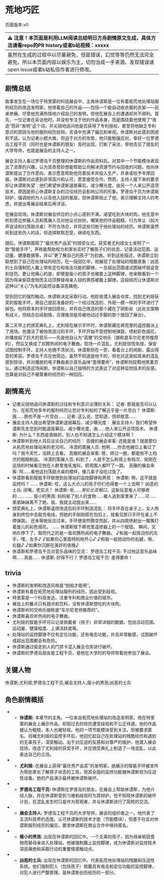 # 荒地巧匠
页面版本:v0
 

| :warning: 注意！本页面是利用LLM阅读总结明日方舟剧情原文生成，具体方法请看repo的PR history或者b站视频：xxxxx           |
|:----------------------------|
| 虽然在生成的过程中以尽量避免，但是错误，幻觉等等仍然无法完全避免。所以本页面内容以娱乐为主，切勿当成一手来源。发现错误请open issue或者b站私信作者进行修改。|



## 剧情总结
故事发生在一场位于特里蒙的科技展会中。主角休谟斯是一位有着拓荒地处理站服刑经历的改造发明家，他带着自己的作品——包括一个能自动收衣服的衣架——前来参展。尽管他充满热情地介绍自己的发明，但他在展会上的遭遇却并不顺利。首先，一位记者在采访他时，并没有专注于他的作品本身，而是围绕着他使用了“改造”而非“发明”这个词，并尖锐地追问他是否获得了专利授权，甚至将他缺乏专利意识的原因与他的服刑经历挂钩，言语中充满了偏见和审视。休谟斯对此感到困惑和不适，认为记者小题大做，但迫于对方的攻势，他只能勉强应对。幸好一位罗德岛工程干员（同时也是休谟斯的朋友）及时出现，打断了采访，带他去见了朋友的大学导师，也就是展会的主持人之一。

展会主持人看过罗德岛干员整理的休谟斯的作品资料后，对其中一个节能模块表现出了浓厚的兴趣，认为其奇思妙想能帮助公司解决资源节约与回收的问题。他向休谟斯提出了合作意向，表示愿意帮助他完善技术并投入生产，并承诺给予丰厚回报。休谟斯对此感到非常高兴和认可，愿意接受合作。然而，主持人接下来的要求却让休谟斯失望：他们希望休谟斯退居幕后，减少曝光度，由另一个人来公开这项技术，原因是担心休谟斯复杂的过往经历会影响公司的形象。罗德岛干员为休谟斯辩护，强调他的为人以及他入狱的冤屈，但休谟斯阻止了他，表示理解主持人的考虑，并提出等展会结束后再详谈。

在展会现场，休谟斯对展会供应的小点心感到不满，渴望吃到大块的肉。他无意中听到旁边参展人员和策展人员对他议论纷纷，嘲笑他的作品粗糙、行为举止（如大声说话和扫荡甜点桌）不符合场合，并将这些归咎于他处理站的经历。休谟斯虽然听到这些伤人的话，但选择默默忍受，继续吃东西。

随后，休谟斯围观了“最优秀产品奖”的颁奖仪式。获奖者尤利娅女士发明了一款“智能手环”，声称能帮助校方和家长实时了解孩子们的状态，记录活动范围、运动量、健康数据等，并以“更了解自己的孩子”为初衷。听到这些描述，休谟斯立刻联想到了自己在处理站的经历。在一段回忆中，他展现了处理站的残酷景象：凶恶的士兵强制犯人戴上带有定位和电击功能的脚镣，一旦超出范围或试图破坏就会受到惩罚。更让他痛心的是，即使是瘦小的孩子也被套上这种脚镣，他亲眼看到一个因为母亲偷窃食物而主动顶罪替母亲入狱的男孩被戴上脚镣。这段经历让休谟斯对这种以“关心”为名的监控设备深恶痛绝。

受到回忆的强烈触动，休谟斯决定采取行动。他趁夜潜入展会仓库，找到尤利娅获奖的智能手环，用自己提前准备好的一个经过改造的、外观一模一样的手环进行了掉包。他将原本的手环放回原处，并将自己改造的那个藏在了阴影处（此处文案略有歧义，但结合后续剧情，合理推测是将被他动过手脚的那个放回了展台）。

第二天早上的颁奖典礼上，尤利娅在展示手环时，休谟斯藏在裤兜里的遥控器派上了用场。他激活了被他改造过的手环，手环开始不受控制地弹跳、喷射彩色烟花，并播放起了巨大的音乐——先是他自认为“高雅”的交响乐（据称是车尔尼老师推荐的），然后又换成了欢腾热闹的电子舞曲。现场一片混乱，尤利娅惊慌失措，保安试图控制手环，主持人也搞不清状况。休谟斯则在一旁，看着台上的闹剧，露出得意的笑容。罗德岛干员在他旁边，虽然不知道是他干的，但也对这突如其来的混乱感到惊讶，并对播放的电子舞曲表示音乐品味“差得要命”，休谟斯则狡黠地笑着否认。通过制造这场闹剧，休谟斯以自己独特的方式表达了对这种监控技术的反感，也算是对自己不被尊重的经历的一种回应。
## 剧情高光
*   记者尖锐地追问休谟斯的过往和专利意识淡薄的关系：
    记者: 那我是否可以认为，在拓荒地多年的服刑经历让您对专利权的了解近乎是一片空白？
    休谟斯: 我......倒也不是一片空白......
    记者: 这么说，您知道，但却故意......
*   展会主持人提出希望休谟斯退居幕后，减少曝光度：
    展会主持人: 我们希望休谟斯先生您到时能退居幕后，减少曝光度，由......他人来公开这项技术。
    休谟斯: 为什么？东西是我做的，别人也不知道怎么介绍这个模块啊？
*   休谟斯听到他人背后议论自己的经历：
    高傲的展会来客: 还能是谁？就是那位从拓荒地处理站来的老兄呗。
    冷漠的策展人员: 他啊......你去他展位上看过了吗？我今天忙，没顾上去看。
    高傲的展会来客: 嗯，转过一圈，都是些不上档次的粗糙制品。
    冷漠的策展人员: 料到了，人就不怎么称得上有档次，刚刚在巡场的时候看见他在人群里鬼吼鬼叫，把周围人都吓了一跳。
    高傲的展会来客: 呵......看他这扫荡甜点桌的模样，像几辈子没吃过饭了。
*   休谟斯看到智能手环联想到处理站的监控脚镣和男孩：
    休谟斯: 啊，这不就是监控吗？
    ......
    休谟斯: 哎，这么大点儿的孩子你们也得套一个上去啊？
    凶恶的士兵: 闭嘴，老实点！
    休谟斯: 呃......*哥伦比亚粗口*，这新玩意电人可够疼的......
    ......
    瘦小的男孩: 妈妈偷了别人的食物......被人追到家里来了......可......弟弟妹妹离不了她，我、我就主动提出来......
*   颁奖典礼上，休谟斯遥控改造后的手环制造混乱：
    将手环丢在桌子上，女人侧身到挎包中去取充电线，但她的手刚刚搭在包扣上，就看见那只手环在桌上不停弹跳。
    还未等她反应过来，手环便突然腾空而起，并从四周喷射出一簇簇打着旋儿的彩色烟花。
    ......
    休谟斯按下裤兜里遥控器上的一个按钮。
    瞬间，交响乐停下了，取而代之的是一首欢腾热闹的电子舞曲。
    ♪和我一起挥动你的左手，嘿，左手♪
    ♪如果你心里面特别地开心♪
    ♪和我一起扭动你的右腿，哦，右腿♪
    ♪如果你沉醉在美好的夜晚♪
*   休谟斯和罗德岛干员对音乐品味的交流：
    罗德岛工程干员: 不过他这音乐品味啊......真是......
    休谟斯: 好得不行？
    罗德岛工程干员: 差得要命！
## trivia
*   休谟斯的发明和改造风格是“拍拍才能用”。
*   休谟斯有着在拓荒地处理站服刑的经历，因此受到歧视。
*   特里蒙是一个科技发达、注重专利和商业价值的城市。
*   展会上的餐点只有甜点和饮料，没有休谟斯想吃的大块肉。
*   休谟斯听的交响乐据称是“车尔尼老师推荐的”。
*   休谟斯喜欢听热闹的电子舞曲。
*   尤利娅的智能手环可以记录佩戴者（孩子）非常详细的数据，包括活动范围、运动量、健康程度、上课活跃度等。
*   处理站的监控脚镣不仅有定位功能，还有电击功能，并且非常敏感，试图破坏或超出范围都会有危险。
*   休谟斯通过偷走别人的门禁卡混入展会仓库进行破坏。
*   休谟斯的罗德岛朋友是工程干员，是他在大学时的导师带着他参加了展会。
## 关键人物
休谟斯;尤利娅;罗德岛工程干员;展会主持人;瘦小的男孩;凶恶的士兵
## 角色剧情概括
-   *   **休谟斯:** 本章节的主角。一位来自拓荒地处理站的改造发明家。他在特里蒙的展会上展示作品，却因过去的经历遭受歧视和不公正待遇。他的作品被认为粗糙，本人也被轻视。他的一项节能模块受到关注，但被要求匿名。目睹尤利娅的监控手环后，他回忆起自己在处理站的残酷经历和遇到的无辜孩子，深受触动。出于对压迫的反感和对尊严的维护，他潜入展会现场，改造了尤利娅的获奖手环，并在颁奖典礼上制造了一场混乱，以此表达自己的立场。
-   *   **尤利娅:** 在展会上获得“最优秀产品奖”的发明家。她展示的智能手环被宣传为帮助家长了解孩子状态的工具，但其全面的监控功能被休谟斯视为压迫性设备。她的产品演示最终被休谟斯破坏。
-   *   **罗德岛工程干员:** 休谟斯在罗德岛的朋友。在展会上帮助休谟斯，为他介绍人脉，并在休谟斯受到刁难和歧视时为其辩护。他不知晓休谟斯的破坏计划，在混乱发生时只是作为旁观者，并与休谟斯进行了简短的交流。
-   *   **展会主持人:** 罗德岛工程干员的大学导师，展会的组织者之一。他代表了主流科技界的态度。认可休谟斯的技术才能（节能模块），但基于社会对休谟斯服刑经历的偏见，要求休谟斯在商业合作中保持匿名。
-   *   **瘦小的男孩:** 出现在休谟斯的回忆中。一个无辜的孩子，因为母亲偷窃食物而替母亲进入处理站。他被强制戴上监控脚镣，成为休谟斯对监控技术深恶痛绝和采取行动的重要情感触动点。
-   *   **凶恶的士兵:** 出现在休谟斯的回忆中。代表拓荒地处理站的残酷和压迫性系统。他们强制犯人（包括孩子）佩戴具有电击和定位功能的监控脚镣，对犯人进行严酷管理，是休谟斯创伤经历的一部分。